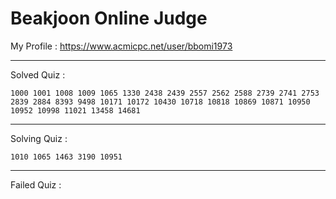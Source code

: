 # Beakjoon Online Judge

My Profile : https://www.acmicpc.net/user/bbomi1973

---

Solved Quiz : 
```
1000 1001 1008 1009 1065 1330 2438 2439 2557 2562 2588 2739 2741 2753 2839 2884 8393 9498 10171 10172 10430 10718 10818 10869 10871 10950 10952 10998 11021 13458 14681
```

---

Solving Quiz :
```
1010 1065 1463 3190 10951
```

---

Failed Quiz :
```

```